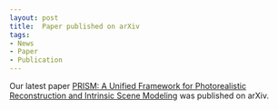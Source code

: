 ```yaml
---
layout: post
title:  Paper published on arXiv
tags:
- News
- Paper
- Publication
---
```

Our latest paper [PRISM: A Unified Framework for Photorealistic Reconstruction and Intrinsic Scene Modeling](https://arxiv.org/abs/2504.14219) was published on arXiv.